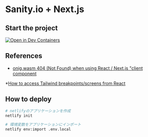 # Sanity.io + Next.js

## Start the project
[![Open in Dev Containers](https://img.shields.io/static/v1?label=Dev%20Containers&message=Open&color=blue&logo=visualstudiocode)](https://vscode.dev/redirect?url=vscode://ms-vscode-remote.remote-containers/cloneInVolume?url=https://github.com/inovue/sanity-stack)



## References

* [onig.wasm 404 (Not Found) when using React / Next.js "client component](https://github.com/atomiks/rehype-pretty-code/issues/95#issuecomment-1664463512)

*[How to access Tailwind breakpoints/screens from React](https://github.com/tailwindlabs/tailwindcss/discussions/3822?sort=top)


## How to deploy

```bash
# netlifyのアプリケーションを作成
netlify init

# 環境変数をアプリケーションにインポート
netlify env:import .env.local

```